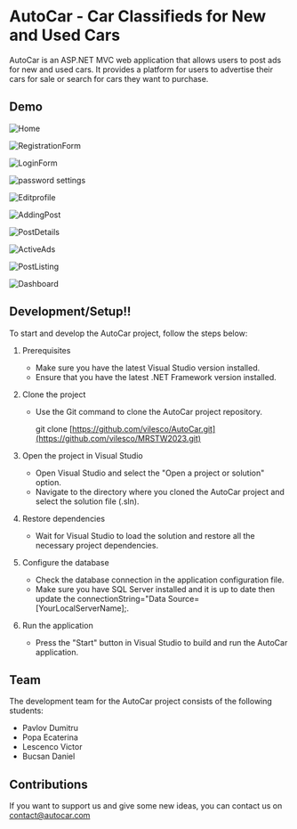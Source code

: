 # AutoCar - Car Classifieds for New and Used Cars

AutoCar is an ASP.NET MVC web application that allows users to post ads for new and used cars. It provides a platform for users to advertise their cars for sale or search for cars they want to purchase.

## Demo

![Home](https://github.com/vilesco/MRSTW2023/assets/12670083/79a513d3-9c54-4481-a52b-968329c53cb9)

![RegistrationForm](https://github.com/vilesco/MRSTW2023/assets/12670083/c520fa40-a27c-4211-a37f-02972164bd3e)

![LoginForm](https://github.com/vilesco/MRSTW2023/assets/12670083/df263b14-8232-4170-a98b-d008b73480dd)

![password settings](https://github.com/vilesco/MRSTW2023/assets/12670083/3e97a5b8-4cc0-459c-aa27-c91853bdbef0)

![Editprofile](https://github.com/vilesco/MRSTW2023/assets/12670083/7ac87fc6-2ed9-4908-b8f4-ede791c01e3d)

![AddingPost](https://github.com/vilesco/MRSTW2023/assets/12670083/06e50700-805c-4a99-b726-e868fb280884)

![PostDetails](https://github.com/vilesco/MRSTW2023/assets/12670083/d76258c8-c5e3-4cd7-afd2-b8d94312068b)

![ActiveAds](https://github.com/vilesco/MRSTW2023/assets/12670083/849b35f5-50ac-401f-b874-7f81bb7b9ab0)

![PostListing](https://github.com/vilesco/MRSTW2023/assets/12670083/3ae29a7d-a90c-4e23-94e3-19e14330c13c)

![Dashboard](https://github.com/vilesco/MRSTW2023/assets/12670083/5ea700d7-6ab3-454c-8cb4-a808d94f87ae)

## Development/Setup!!



To start and develop the AutoCar project, follow the steps below:

1. Prerequisites
   - Make sure you have the latest Visual Studio version installed.
   - Ensure that you have the latest .NET Framework version installed.

2. Clone the project
   - Use the Git command to clone the AutoCar project repository.

     
     git clone [https://github.com/vilesco/AutoCar.git](https://github.com/vilesco/MRSTW2023.git)
     

3. Open the project in Visual Studio
   - Open Visual Studio and select the "Open a project or solution" option.
   - Navigate to the directory where you cloned the AutoCar project and select the solution file (.sln).

4. Restore dependencies
   - Wait for Visual Studio to load the solution and restore all the necessary project dependencies.

5. Configure the database
   - Check the database connection in the application configuration file.
   - Make sure you have SQL Server installed and it is up to date then update the connectionString="Data Source=[YourLocalServerName];.

6. Run the application
   - Press the "Start" button in Visual Studio to build and run the AutoCar application.

## Team

The development team for the AutoCar project consists of the following students:

- Pavlov Dumitru
- Popa Ecaterina
- Lescenco Victor
- Bucsan Daniel

## Contributions

If you want to support us and give some new ideas, you can contact us on contact@autocar.com

